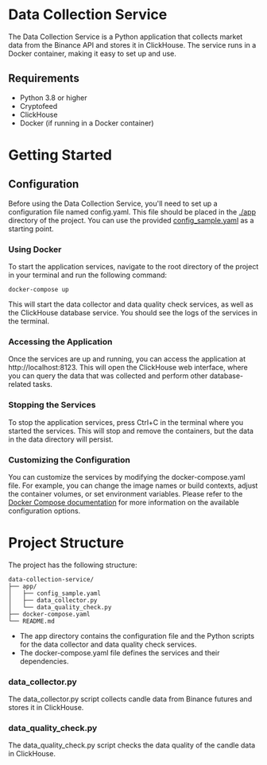 # Data Collection Service

The Data Collection Service is a Python application that collects market data from the Binance API and stores it in ClickHouse. The service runs in a Docker container, making it easy to set up and use.


## Requirements
- Python 3.8 or higher
- Cryptofeed
- ClickHouse
- Docker (if running in a Docker container)


# Getting Started

## Configuration
Before using the Data Collection Service, you'll need to set up a configuration file named config.yaml. This file should be placed in the [./app](./app) directory of the project. You can use the provided [config_sample.yaml](./app/config_sample.yaml) as a starting point.

### Using Docker
To start the application services, navigate to the root directory of the project in your terminal and run the following command:
```
docker-compose up
```
This will start the data collector and data quality check services, as well as the ClickHouse database service. You should see the logs of the services in the terminal.

### Accessing the Application
Once the services are up and running, you can access the application at http://localhost:8123. This will open the ClickHouse web interface, where you can query the data that was collected and perform other database-related tasks.

### Stopping the Services
To stop the application services, press Ctrl+C in the terminal where you started the services. This will stop and remove the containers, but the data in the data directory will persist.

### Customizing the Configuration
You can customize the services by modifying the docker-compose.yaml file. For example, you can change the image names or build contexts, adjust the container volumes, or set environment variables. Please refer to the [Docker Compose documentation](https://docs.docker.com/compose/) for more information on the available configuration options.


# Project Structure

The project has the following structure:

```
data-collection-service/
├── app/
│   ├── config_sample.yaml
│   ├── data_collector.py
│   └── data_quality_check.py
├── docker-compose.yaml
└── README.md
```

- The app directory contains the configuration file and the Python scripts for the data collector and data quality check services.
- The docker-compose.yaml file defines the services and their dependencies.


### data_collector.py
The data_collector.py script collects candle data from Binance futures and stores it in ClickHouse.

### data_quality_check.py
The data_quality_check.py script checks the data quality of the candle data in ClickHouse. 